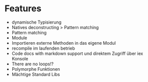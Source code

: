 # Features

- dynamische Typisierung
- Natives deconstructing > Pattern matching
- Pattern matching
- Module
- Importieren externe Methoden in das eigene Modul
- recompile im laufenden betrieb
- Code docs with markdown support und direktem Zugriff über iex Konsole
- There are no loops!?
- Polymorphe Funktionen
- Mächtige Standard Libs